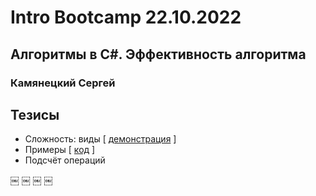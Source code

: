 # Intro Bootcamp 22.10.2022

## Алгоритмы в C#. Эффективность алгоритма
### Камянецкий Сергей

## Тезисы
* Сложность: виды \[ [демонстрация](https://www.desmos.com/calculator/hu3tfwk5dg?lang=ru) \]
* Примеры \[ [код](Day01_Intro/Program.cs) \]
* Подсчёт операций

￼
￼
￼
￼